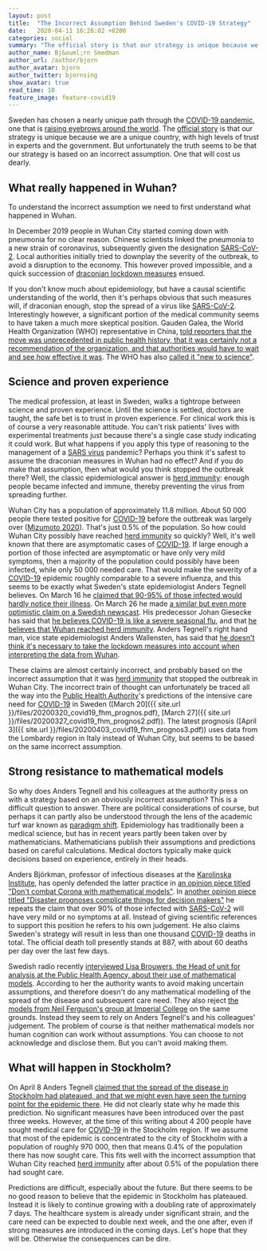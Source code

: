 ```yaml
--- 
layout: post
title:  "The Incorrect Assumption Behind Sweden's COVID-19 Strategy"
date:   2020-04-11 16:26:02 +0200
categories: social
summary: "The official story is that our strategy is unique because we are unique, with high levels of trust in experts and government. But unfortunately the truth seems to be that our strategy is based on an incorrect assumption."
author_name: Bj&ouml;rn Smedman
author_url: /author/bjorn
author_avatar: bjorn
author_twitter: bjornsing
show_avatar: true
read_time: 10
feature_image: feature-covid19
---
```

Sweden has chosen a nearly unique path through the
[COVID-19 pandemic](https://en.wikipedia.org/wiki/2019%E2%80%9320_coronavirus_pandemic), one that is
[raising eyebrows around the world](https://www.forbes.com/sites/gabrielleigh/2020/04/10/sweden-continues-with-controversial-coronavirus-strategy-is-it-a-big-mistake/#2c732f5a228a).
The [official story](https://www.government.se/articles/2020/04/strategy-in-response-to-the-covid-19-pandemic/)
is that our strategy is unique because we are a unique country, with high levels of trust in
experts and the government. But unfortunately the truth seems
to be that our strategy is based on an incorrect assumption. One that will
cost us dearly.

## What really happened in Wuhan?

To understand the incorrect assumption we need to first understand what happened
in Wuhan. 

In December 2019 people in Wuhan City started coming down with pneumonia for no clear reason. Chinese scientists
linked the pneumonia to a new strain of coronavirus, subsequently given the designation [SARS-CoV-2](https://en.wikipedia.org/wiki/Severe_acute_respiratory_syndrome_coronavirus_2).
Local authorities initially tried to downplay the severity of the outbreak, to avoid a disruption to the economy. This however 
proved impossible, and a quick succession of [draconian lockdown measures](https://en.wikipedia.org/wiki/2020_Hubei_lockdowns) ensued.

If you don't know much about epidemiology, but have a causal scientific understanding of the world, then it's perhaps obvious that
such measures will, if draconian enough, stop the spread of a virus like
[SARS-CoV-2](https://en.wikipedia.org/wiki/Severe_acute_respiratory_syndrome_coronavirus_2).
Interestingly however, a significant portion of the medical community seems to have taken a much more skeptical position.
Gauden Galea, the World Health Organization (WHO) representative in China, [told reporters that the move was unprecedented
in public health history, that it was certainly not a recommendation of the organization, and that authorities would have
to wait and see how effective it was](https://www.reuters.com/article/us-china-health-who-idUSKBN1ZM1G9).
The WHO has also [called it "new to science"](https://www.bbc.com/news/world-asia-51224504).

## Science and proven experience

The medical profession, at least in Sweden, walks a tightrope between science and proven experience. Until the science is settled,
doctors are taught, the safe bet is to trust in proven experience. For clinical work this is of course a very reasonable attitude.
You can't risk patients' lives with experimental treatments just because there's a single case study indicating it could work.
But what happens if you apply this type of reasoning to the management of a [SARS virus](https://en.wikipedia.org/wiki/Severe_acute_respiratory_syndrome-related_coronavirus)
pandemic? Perhaps you think it's safest to assume the draconian measures in Wuhan had no effect?
And if you do make that assumption, then what would you think stopped the outbreak there? Well, the classic
epidemiological answer is [herd immunity](https://en.wikipedia.org/wiki/Herd_immunity): enough people became
infected and immune, thereby preventing the virus from spreading further.

Wuhan City has a population of approximately 11.8 million. About 50&nbsp;000 people there tested positive for 
[COVID-19](https://en.wikipedia.org/wiki/Coronavirus_disease_2019) before the outbreak was largely over
([Mizumoto 2020](https://www.medrxiv.org/content/10.1101/2020.02.12.20022434v2)).
That's just 0.5% of the population. So how could Wuhan City possibly have reached
[herd immunity](https://en.wikipedia.org/wiki/Herd_immunity) so quickly? Well, it's well known that there are asymptomatic cases of
[COVID-19](https://en.wikipedia.org/wiki/Coronavirus_disease_2019).
If large enough a portion of those infected are asymptomatic or have only very mild symptoms, then a majority of the population
could possibly have been infected, while only 50&nbsp;000 needed care. That would make the severity of a
[COVID-19](https://en.wikipedia.org/wiki/Coronavirus_disease_2019) 
epidemic roughly comparable to a severe influenza, and this seems to be exactly what Sweden's state epidemiologist
Anders Tegnell believes.
On March 16 he 
[claimed that 90-95% of those infected would hardly notice their illness](https://youtu.be/n2MajAQvpY8?t=1541).
On March 26 he made
[a similar but even more optimistic claim on a Swedish newscast](https://twitter.com/KarimJebari/status/1243623795253968902?s=20).
His predecessor Johan Giesecke has said that 
[he believes COVID-19 is like a severe seasonal flu](https://www.svt.se/nyheter/inte-varre-an-en-svar-influensasasong),
and that [he believes that Wuhan reached herd immunity](https://www.vt.se/nyheter/giesecke-vi-kommer-att-klara-det-har-om6551023.aspx).
Anders Tegnell's right hand man, vice state epidemiologist Anders Wallensten, has said that
[he doesn't think it's necessary to take the lockdown measures into account when interpreting the data from Wuhan](https://www.dn.se/nyheter/sverige/norge-raknar-med-manga-fler-sjuka-an-i-sverige/).

These claims are almost certainly incorrect, and probably based on the incorrect assumption that it was
[herd immunity](https://en.wikipedia.org/wiki/Herd_immunity) that stopped the outbreak in Wuhan City.
The incorrect train of thought can unfortunately be traced all the way into the
[Public Health Authority](https://www.folkhalsomyndigheten.se/the-public-health-agency-of-sweden/)'s predictions of the
intensive care need for [COVID-19](https://en.wikipedia.org/wiki/Coronavirus_disease_2019) in Sweden
([March 20]({{ site.url }}/files/20200320_covid19_fhm_prognos.pdf),
[March 27]({{ site.url }}/files/20200327_covid19_fhm_prognos2.pdf)).
The latest prognosis ([April 3]({{ site.url }}/files/20200403_covid19_fhm_prognos3.pdf)) uses data from the Lombardy region
in Italy instead of Wuhan City, but seems to be based on the same incorrect assumption.

## Strong resistance to mathematical models

So why does Anders Tegnell and his colleagues at the authority press on with a strategy based on an obviously incorrect assumption?
This is a difficult question to answer. There are political considerations of course, but perhaps it can partly also be
understood through the lens of the academic turf war known as [paradigm shift](https://en.wikipedia.org/wiki/Paradigm_shift).
Epidemiology has traditionally been a medical science, but has in recent years partly been taken over by mathematicians. Mathematicians
publish their assumptions and predictions based on careful calculations. Medical doctors typically make quick decisions based on
experience, entirely in their heads.

Anders Björkman, professor of infectious diseases at the [Karolinska Institute](https://ki.se/en), has openly
defended the latter practice in
[an opinion piece titled "Don't combat Corona with mathematical models"](https://www.svd.se/bekampa-inte-corona-med-matematiska-modeller/i/senaste/om/debatt).
In [another opinion piece titled "Disaster prognoses complicate things for decision makers"](https://www.dn.se/debatt/skrackprognoser-om-corona-forsvarar-for-beslutfattare/) he repeats the claim that over 90% of those infected with
[SARS-CoV-2](https://en.wikipedia.org/wiki/Severe_acute_respiratory_syndrome_coronavirus_2) will have very mild or no symptoms at all.
Instead of giving scientific references to support this position he refers to his own judgement.
He also claims Sweden's strategy will result in less than one thousand [COVID-19](https://en.wikipedia.org/wiki/Coronavirus_disease_2019)
deaths in total.
The official death toll presently stands at 887, with about 60 deaths per day over the last few days.

Swedish radio recently [interviewed Lisa Brouwers, the Head of unit for analysis at the Public Health Agency, about their
use of mathematical models](https://sverigesradio.se/avsnitt/1475828).
According to her the authority wants to avoid making uncertain assumptions, and therefore doesn't do any mathematical modelling
of the spread of the disease and subsequent care need. They also reject
[the models from Neil Ferguson's group at Imperial College](https://www.imperial.ac.uk/mrc-global-infectious-disease-analysis/covid-19/)
on the same grounds. Instead they seem to rely on Anders Tegnell's and his colleagues' judgement. The problem of course is that
neither mathematical models nor human cognition can work without assumptions. You can choose to not acknowledge and disclose them.
But you can't avoid making them.

## What will happen in Stockholm?

On April 8 Anders Tegnell [claimed that the spread of the disease in Stockholm had plateaued, and that we might even have seen
the turning point for the epidemic there](https://www.svt.se/nyheter/inrikes/tegnell-vi-ser-en-utplaning-och-att-epidemin-kan-flytta-ut-fran-stockholm).
He did not clearly state why he made this prediction. No significant measures have been introduced over the past three weeks.
However, at the time of this writing about 4&nbsp;200 people have sought medical care for 
[COVID-19](https://en.wikipedia.org/wiki/Coronavirus_disease_2019) in the Stockholm region. If we assume
that most of the epidemic is concentrated to the city of Stockholm with a population of roughly 970&nbsp;000, then that means
0.4% of the population there has now sought care. This fits well with the incorrect assumption that Wuhan City reached
[herd immunity](https://en.wikipedia.org/wiki/Herd_immunity) after about 0.5% of the population there had sought care.

Predictions are difficult, especially about the future. But there seems to be no good reason to believe that the epidemic in
Stockholm has plateaued. Instead it is likely to continue growing with a doubling rate of approximately 7 days. The healthcare
system is already under significant strain, and the care need can be expected to double next week, and the one after, even
if strong measures are introduced in the coming days. Let's hope that they will be. Otherwise the consequences can be dire.
